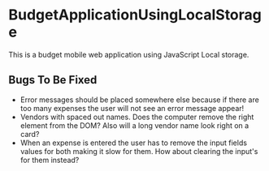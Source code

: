 # BudgetApplicationUsingLocalStorage
This is a budget mobile web application using JavaScript Local storage.

## Bugs To Be Fixed
* Error messages should be placed somewhere  else because if there are too many expenses the user will not see an error message appear!
* Vendors with spaced out names. Does the computer remove the right element from the DOM? Also will a long vendor name look right on a card?
* When an expense is entered the user has to remove the input fields values for both making it slow for them. How about clearing the input's for them instead?